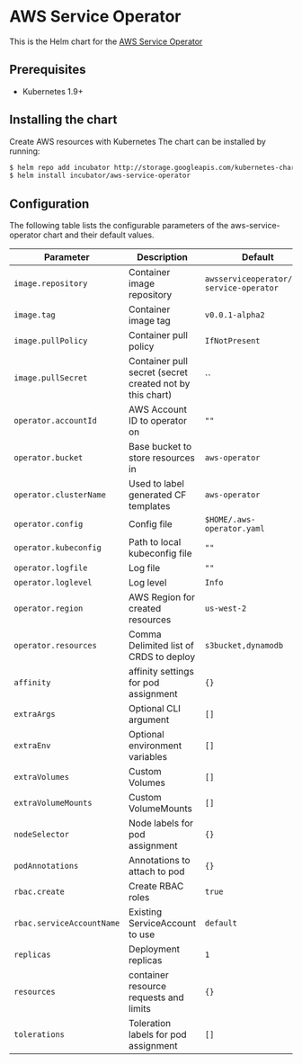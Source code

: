 # AWS Service Operator

This is the Helm chart for the [AWS Service Operator](https://github.com/awslabs/aws-service-operator)

## Prerequisites

- Kubernetes 1.9+

## Installing the chart
Create AWS resources with Kubernetes
The chart can be installed by running:

```bash
$ helm repo add incubator http://storage.googleapis.com/kubernetes-charts-incubator
$ helm install incubator/aws-service-operator
```

## Configuration

The following table lists the configurable parameters of the aws-service-operator chart and their default values.

| Parameter                 | Description                            | Default                                            |
| ------------------------- | -------------------------------------- | -------------------------------------------------- |
| `image.repository`        | Container image repository             | `awsserviceoperator/aws-service-operator`          |
| `image.tag`               | Container image tag                    | `v0.0.1-alpha2`                                    |
| `image.pullPolicy`        | Container pull policy                  | `IfNotPresent`                                     |
| `image.pullSecret`        | Container pull secret (secret created not by this chart) | ``                               |
| `operator.accountId`      | AWS Account ID to operator on          | `""`                                               |
| `operator.bucket`         | Base bucket to store resources in      | `aws-operator`                                     |
| `operator.clusterName`    | Used to label generated CF templates   | `aws-operator`                                     |
| `operator.config`         | Config file                            | `$HOME/.aws-operator.yaml`                         |
| `operator.kubeconfig`     | Path to local kubeconfig file          | `""`                                               |
| `operator.logfile`        | Log file                               | `""`                                               |
| `operator.loglevel`       | Log level                              | `Info`                                             |
| `operator.region`         | AWS Region for created resources       | `us-west-2`                                        |
| `operator.resources`      | Comma Delimited list of CRDS to deploy | `s3bucket,dynamodb`                                |
| `affinity`                | affinity settings for pod assignment   | `{}`                                               |
| `extraArgs`               | Optional CLI argument                  | `[]`                                               |
| `extraEnv`                | Optional environment variables         | `[]`                                               |
| `extraVolumes`            | Custom Volumes                         | `[]`                                               |
| `extraVolumeMounts`       | Custom VolumeMounts                    | `[]`                                               |
| `nodeSelector`            | Node labels for pod assignment         | `{}`                                               |
| `podAnnotations`          | Annotations to attach to pod           | `{}`                                               |
| `rbac.create`             | Create RBAC roles                      | `true`                                             |
| `rbac.serviceAccountName` | Existing ServiceAccount to use         | `default`                                          |
| `replicas`                | Deployment replicas                    | `1`                                                |
| `resources`               | container resource requests and limits | `{}`                                               |
| `tolerations`             | Toleration labels for pod assignment   | `[]`                                               |
